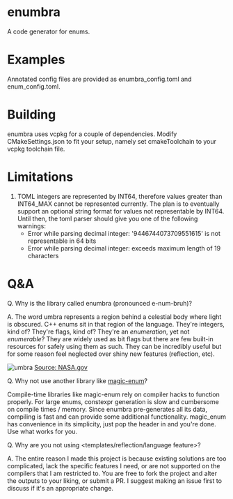 # enumbra

A code generator for enums.

# Examples

Annotated config files are provided as enumbra_config.toml and enum_config.toml. 

# Building

enumbra uses vcpkg for a couple of dependencies. Modify CMakeSettings.json to fit your setup, namely set cmakeToolchain to your vcpkg toolchain file.

# Limitations

1. TOML integers are represented by INT64, therefore values greater than INT64_MAX cannot be represented currently. The plan is to eventually support an optional string format for values not representable by INT64. Until then, the toml parser should give you one of the following warnings:
	* Error while parsing decimal integer: '9446744073709551615' is not representable in 64 bits
	* Error while parsing decimal integer: exceeds maximum length of 19 characters

# Q&A

Q. Why is the library called enumbra (pronounced e-num-bruh)?

A. The word umbra represents a region behind a celestial body where light is obscured. C++ enums sit in that region of the language. They're integers, kind of? They're flags, kind of? They're an *enumeration*, yet not *enumerable*? They are widely used as bit flags but there are few built-in resources for safely using them as such. They can be incredibly useful but for some reason feel neglected over shiny new features (reflection, etc).

![umbra](https://www.nasa.gov/sites/default/files/umbra-penumbra.jpg)
[Source: NASA.gov](https://www.nasa.gov/audience/forstudents/k-4/stories/umbra-and-penumbra)

Q. Why not use another library like [magic-enum](https://github.com/Neargye/magic_enum)?

Compile-time libraries like magic-enum rely on compiler hacks to function properly. For large enums, constexpr generation is slow and cumbersome on compile times / memory. Since enumbra pre-generates all its data, compiling is fast and can provide some additional functionality. magic_enum has convenience in its simplicity, just pop the header in and you're done. Use what works for you.

Q. Why are you not using <templates/reflection/language feature>?

A. The entire reason I made this project is because existing solutions are too complicated, lack the specific features I need, or are not supported on the compilers that I am restricted to. You are free to fork the project and alter the outputs to your liking, or submit a PR. I suggest making an issue first to discuss if it's an appropriate change.
